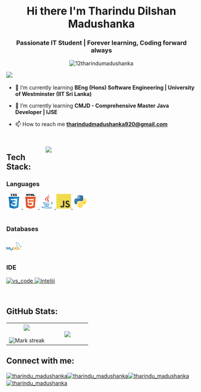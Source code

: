 <h1 align="center">Hi there I'm Tharindu Dilshan Madushanka</h1>
<h3 align="center">Passionate IT Student | Forever learning, Coding forward always </h3>

<p align="center"> <img src="https://komarev.com/ghpvc/?username=12tharindumadushanka&label=Profile%20views&color=0e75b6&style=flat" alt="12tharindumadushanka" /> </p>

<!--horizontal divider(gradiant)-->
<img src="https://user-images.githubusercontent.com/73097560/115834477-dbab4500-a447-11eb-908a-139a6edaec5c.gif">

<!---(Start) My studies -->

- 🌱 I’m currently learning **BEng (Hons) Software Engineering | University of Westminster (IIT Sri Lanka)**

- 🌱 I’m currently learning **CMJD - Comprehensive Master Java Developer | IJSE**

- 📫 How to reach me **tharindudmadushanka920@gmail.com**

<!--- (End) My studies -->
<br>

<picture> <img align="right" src="https://github.com/7oSkaaa/7oSkaaa/blob/main/Images/Right_Side.gif?raw=true" width = 400px></picture>

<!---(Start) Contact me -->
<!--
<h3 align="left">Connect with me:</h3>
<p align="left">
<a href="https://www.linkedin.com/in/tharindu-d-madushanaka-94a958306/" target="_blank"><img align="center" src="https://raw.githubusercontent.com/rahuldkjain/github-profile-readme-generator/master/src/images/icons/Social/linked-in-alt.svg" alt="tharindu d. madushanka" height="30" width="40" /></a>
<a href="[https://fb.com/tharindu d madushanka](https://web.facebook.com/tharindu.dmadushanka)" target="_blank"><img align="center" src="https://raw.githubusercontent.com/rahuldkjain/github-profile-readme-generator/master/src/images/icons/Social/facebook.svg" alt="tharindu d madushanka" height="30" width="40" /></a>
<a href="https://www.hackerrank.com/profile/tharindudmadush1" target="_blank"><img align="center" src="https://raw.githubusercontent.com/rahuldkjain/github-profile-readme-generator/master/src/images/icons/Social/hackerrank.svg" alt="@tharindudmadush1" height="30" width="40" /></a>
</p><br> -->

<!---(End) Contact me -->

## Tech Stack:

<!---(Start) Languages -->
<h3 align="left">Languages</h3>
<p align="left"> <a href="https://www.w3schools.com/css/" target="_blank" rel="noreferrer"> <img src="https://raw.githubusercontent.com/devicons/devicon/master/icons/css3/css3-original-wordmark.svg" alt="css3" width="40" height="40"/> </a> <a href="https://www.w3.org/html/" target="_blank" rel="noreferrer"> <img src="https://raw.githubusercontent.com/devicons/devicon/master/icons/html5/html5-original-wordmark.svg" alt="html5" width="40" height="40"/> </a> <a href="https://www.java.com" target="_blank" rel="noreferrer"> <img src="https://raw.githubusercontent.com/devicons/devicon/master/icons/java/java-original.svg" alt="java" width="40" height="40"/> </a> <a href="https://developer.mozilla.org/en-US/docs/Web/JavaScript" target="_blank" rel="noreferrer"> <img src="https://raw.githubusercontent.com/devicons/devicon/master/icons/javascript/javascript-original.svg" alt="javascript" width="40" height="40"/> </a> 
<a href="https://www.python.org" target="_blank" rel="noreferrer"> <img src="https://raw.githubusercontent.com/devicons/devicon/master/icons/python/python-original.svg" alt="python" width="40" height="40"/> </a><br>

<!---(End) Languages -->
<br>  
<h3 align="left">Databases</h3>
<a href="https://www.mysql.com/" target="_blank" rel="noreferrer"> <img src="https://raw.githubusercontent.com/devicons/devicon/master/icons/mysql/mysql-original-wordmark.svg" alt="mysql" width="40" height="40"/> </a> </p>

<h3 align="left">IDE</h3>
<p> <a href=""> <img src="https://camo.githubusercontent.com/513e03fc97acb466e27d445394532ade8d90363a266a4e8ff9526e2c49db0f67/68747470733a2f2f696d672e736869656c64732e696f2f62616467652f56697375616c5f53747564696f5f436f64652d3030373844343f7374796c653d666f722d7468652d6261646765266c6f676f3d76697375616c25323073747564696f253230636f6465266c6f676f436f6c6f723d7768697465" alt="vs_code" width="100" height="30"> </a>
<a href="" > <img src="https://camo.githubusercontent.com/b5fbd6962c99ed5037a12c67b8d51d7045b1a2381168614809a75d01a22e846b/68747470733a2f2f696d672e736869656c64732e696f2f62616467652f496e74656c6c694a5f494445412d3030303030302e7376673f7374796c653d666f722d7468652d6261646765266c6f676f3d696e74656c6c696a2d69646561266c6f676f436f6c6f723d7768697465" alt="inteliij" width="100" height="30"> </a></p>

<br>

## GitHub Stats:
<!--- stats & Trophy (start) -->
<p align="center">
  <!--- stats (start) -->
<table align="center">
<tr border="none">
<td width="50%" align="center">
  
  <img  align="center"  src="https://github-readme-stats.vercel.app/api?username=TharinduDMadushanka&theme=dark&show_icons=true&count_private=true" />
  <br></br>
  <img  title="🔥 Get streak stats for your profile at git.io/streak-stats" alt="Mark streak" src="https://github-readme-streak-stats.herokuapp.com/?user=TharinduDMadushanka&theme=dark&hide_border=false" /> 
</td>

<td width="50%" align="center">

  <img  align="center"  src="https://github-readme-stats.anuraghazra1.vercel.app/api/top-langs/?username=TharinduDMadushanka&theme=dark&hide_border=false&no-bg=true&no-frame=true&langs_count=10"/>
  
  </td>
</tr>
</table>
<!--- stats (end) -->

## Connect with me:

<p align="left">
<a href="https://www.linkedin.com/in/tharindu-d-madushanaka-94a958306/" target="blank"><img align="center" src="https://img.shields.io/badge/LinkedIn-0077B5?style=for-the-badge&logo=linkedin&logoColor=white" alt="tharindu_madushanka" /></a><a href="https://web.facebook.com/tharindu.dmadushanka" target="blank"><img align="center" src="https://img.shields.io/badge/Facebook-1877F2?style=for-the-badge&logo=facebook&logoColor=white" alt="tharindu_madushanka" /></a><a href="https://www.instagram.com/tharindud_madushanka/" target="blank"><img align="center" src="https://img.shields.io/badge/Instagram-E4405F?style=for-the-badge&logo=instagram&logoColor=white" alt="tharindu_madushanka"/></a><a href="https://www.hackerrank.com/profile/tharindudmadush1" target="blank"><img align="center" src="https://img.shields.io/badge/-Hackerrank-2EC866?style=for-the-badge&logo=HackerRank&logoColor=white" alt="tharindu_madushanka"/></a>
</p>

